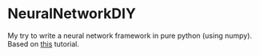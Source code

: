 # NeuralNetworkDIY

My try to write a neural network framework in pure python (using numpy).
Based on [this](https://www.youtube.com/watch?v=pauPCy_s0Ok) tutorial.
